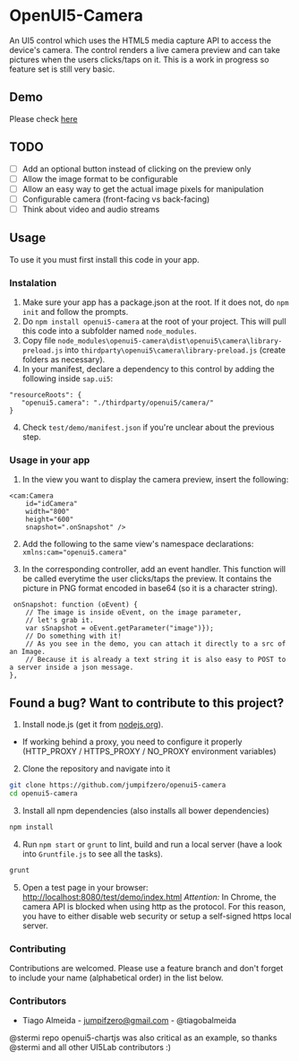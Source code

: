 # OpenUI5-Camera

An UI5 control which uses the HTML5 media capture API to access the device's camera. The control renders a live camera preview and can take pictures when the users clicks/taps on it.
This is a work in progress so feature set is still very basic.

## Demo

Please check [here](https://tiagobalmeida.github.io/openui5-camera/test/demo/index.html)

## TODO

- [ ] Add an optional button instead of clicking on the preview only
- [ ] Allow the image format to be configurable
- [ ] Allow an easy way to get the actual image pixels for manipulation
- [ ] Configurable camera (front-facing vs back-facing)
- [ ] Think about video and audio streams

## Usage

To use it you must first install this code in your app.

### Instalation

 1. Make sure your app has a package.json at the root. If it does not, do `npm init` and follow the prompts.
 2. Do `npm install openui5-camera` at the root of your project. This will pull this code into a subfolder named `node_modules`.
 3. Copy file `node_modules\openui5-camera\dist\openui5\camera\library-preload.js` into `thirdparty\openui5\camera\library-preload.js` (create folders as necessary).
 4. In your manifest, declare a dependency to this control by adding the following inside `sap.ui5`:
 ```
 "resourceRoots": {
	"openui5.camera": "./thirdparty/openui5/camera/"
 }
 ```
 4. Check `test/demo/manifest.json` if you're unclear about the previous step.

### Usage in your app

 1. In the view you want to display the camera preview, insert the following:

```
<cam:Camera
    id="idCamera"
    width="800"
    height="600"
    snapshot=".onSnapshot" />
```
 2. Add the following to the same view's namespace declarations: `xmlns:cam="openui5.camera"`

 3. In the corresponding controller, add an event handler. This function will be called everytime the user clicks/taps the preview.
It contains the picture in PNG format encoded in base64 (so it is a character string).

```
 onSnapshot: function (oEvent) {
    // The image is inside oEvent, on the image parameter,
    // let's grab it.
    var sSnapshot = oEvent.getParameter("image")});
    // Do something with it!
    // As you see in the demo, you can attach it directly to a src of an Image. 
    // Because it is already a text string it is also easy to POST to a server inside a json message. 
},
```

## Found a bug? Want to contribute to this project?

1. Install node.js (get it from [nodejs.org](http://nodejs.org/)).
 * If working behind a proxy, you need to configure it properly (HTTP_PROXY / HTTPS_PROXY / NO_PROXY environment variables)

2. Clone the repository and navigate into it
```sh
git clone https://github.com/jumpifzero/openui5-camera
cd openui5-camera
```
3. Install all npm dependencies (also installs all bower dependencies)
```sh
npm install
```

4. Run `npm start` or `grunt` to lint, build and run a local server (have a look into `Gruntfile.js` to see all the tasks).
```sh
grunt
```

5. Open a test page in your browser: [http://localhost:8080/test/demo/index.html](http://localhost:8080/test/demo/index.html) *Attention:* In Chrome, the camera API is blocked when using http as the protocol. For this reason, you have to either disable web security or setup a self-signed https local server.

### Contributing

Contributions are welcomed. Please use a feature branch and don't forget to include your name (alphabetical order) in the list below.

### Contributors

 - Tiago Almeida - [jumpifzero@gmail.com](mailto:jumpifzero@gmail.com) - @tiagobalmeida

@stermi repo openui5-chartjs was also critical as an example, so thanks @stermi and all other UI5Lab contributors :)


